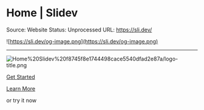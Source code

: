 # Home | Slidev

Source: Website
Status: Unprocessed
URL: https://sli.dev/

![https://sli.dev/og-image.png](https://sli.dev/og-image.png)

---

![Home%20Slidev%20f8745f8e1744498cace5540dfad2e87a/logo-title.png](Home%20Slidev%20f8745f8e1744498cace5540dfad2e87a/logo-title.png)

[Get Started](https://sli.dev/guide/)

[Learn More](https://sli.dev/guide/why)

or try it now